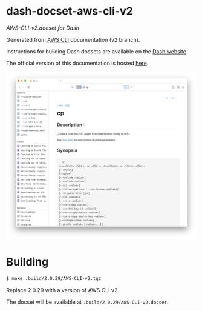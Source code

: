dash-docset-aws-cli-v2
======================

_AWS-CLI-v2.docset for Dash_

Generated from [AWS CLI](https://github.com/aws/aws-cli) documentation (v2 branch).

Instructions for building Dash docsets are available on the [Dash website](https://kapeli.com/docsets#dashDocset).

The official version of this documentation is hosted [here](https://awscli.amazonaws.com/v2/documentation/api/latest/reference/index.html).

![Screenshot](static/screenshot.png)

# Building

```bash
$ make .build/2.0.29/AWS-CLI-v2.tgz
```

Replace 2.0.29 with a version of AWS CLI v2. 

The docset will be available at `.build/2.0.29/AWS-CLI-v2.docset`.
